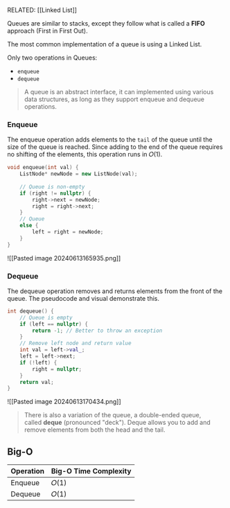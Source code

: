RELATED: [[Linked List]]

Queues are similar to stacks, except they follow what is called a **FIFO** approach (First in First Out).

The most common implementation of a queue is using a Linked List.

Only two operations in Queues:
 - `enqueue`
 - `dequeue`

> A queue is an abstract interface, it can implemented using various data structures, as long as they support enqueue and dequeue operations.

### Enqueue

The enqueue operation adds elements to the `tail` of the queue until the size of the queue is reached. Since adding to the end of the queue requires no shifting of the elements, this operation runs in 𝑂(1).

```c++
void enqueue(int val) {
    ListNode* newNode = new ListNode(val);
    
    // Queue is non-empty
    if (right != nullptr) {
        right->next = newNode;
        right = right->next;
    } 
    // Queue 
    else {
        left = right = newNode;
    }
}
```

![[Pasted image 20240613165935.png]]

### Dequeue

The dequeue operation removes and returns elements from the front of the queue. The pseudocode and visual demonstrate this.

```cpp
int dequeue() {
    // Queue is empty
    if (left == nullptr) {
        return -1; // Better to throw an exception
    }
    // Remove left node and return value
    int val = left->val_;
    left = left->next;
    if (!left) {
        right = nullptr;
    }
    return val;
}
```

![[Pasted image 20240613170434.png]]

> There is also a variation of the queue, a double-ended queue, called **deque** (pronounced "deck"). Deque allows you to add and remove elements from both the head and the tail.

## Big-O

| Operation | Big-O Time Complexity |
| --------- | --------------------- |
| Enqueue   | 𝑂(1)                 |
| Dequeue   | 𝑂(1)                 |
